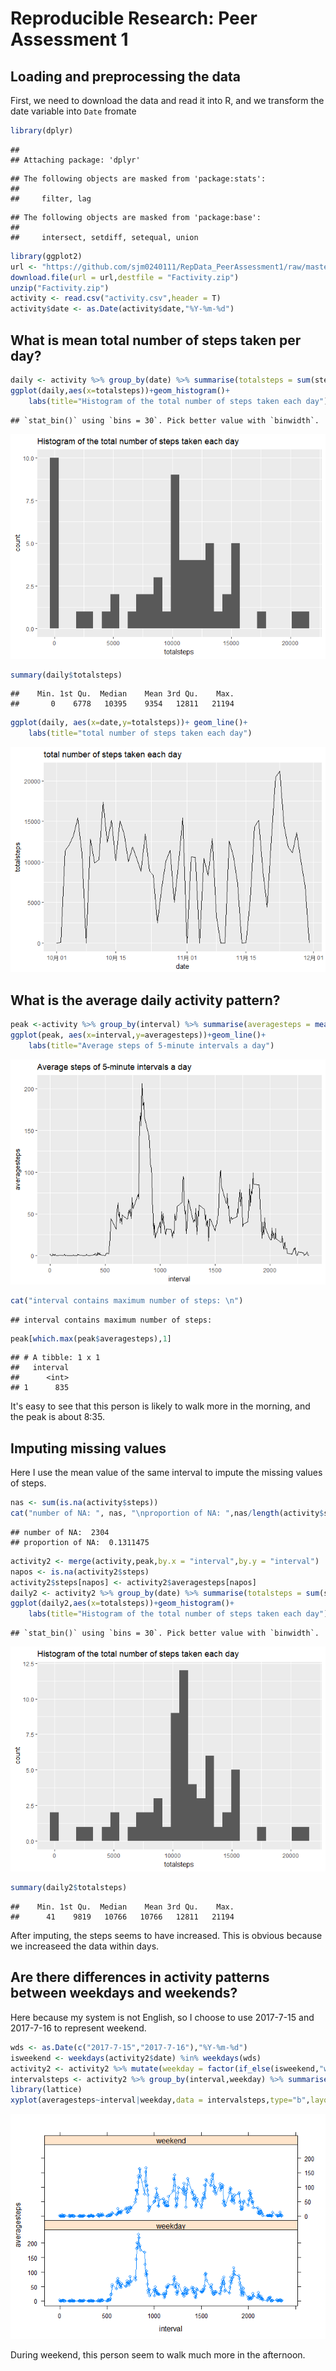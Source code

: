 # Reproducible Research: Peer Assessment 1


## Loading and preprocessing the data
First, we need to download the data and read it into R, and we transform the date
variable into `Date` fromate


```r
library(dplyr)
```

```
## 
## Attaching package: 'dplyr'
```

```
## The following objects are masked from 'package:stats':
## 
##     filter, lag
```

```
## The following objects are masked from 'package:base':
## 
##     intersect, setdiff, setequal, union
```

```r
library(ggplot2)
url <- "https://github.com/sjm0240111/RepData_PeerAssessment1/raw/master/activity.zip"
download.file(url = url,destfile = "Factivity.zip")
unzip("Factivity.zip")
activity <- read.csv("activity.csv",header = T)
activity$date <- as.Date(activity$date,"%Y-%m-%d")
```


## What is mean total number of steps taken per day?


```r
daily <- activity %>% group_by(date) %>% summarise(totalsteps = sum(steps,na.rm=TRUE))
ggplot(daily,aes(x=totalsteps))+geom_histogram()+
    labs(title="Histogram of the total number of steps taken each day")
```

```
## `stat_bin()` using `bins = 30`. Pick better value with `binwidth`.
```

![](PA1_template_files/figure-html/unnamed-chunk-1-1.png)<!-- -->

```r
summary(daily$totalsteps)
```

```
##    Min. 1st Qu.  Median    Mean 3rd Qu.    Max. 
##       0    6778   10395    9354   12811   21194
```

```r
ggplot(daily, aes(x=date,y=totalsteps))+ geom_line()+
    labs(title="total number of steps taken each day")
```

![](PA1_template_files/figure-html/unnamed-chunk-1-2.png)<!-- -->

## What is the average daily activity pattern?


```r
peak <-activity %>% group_by(interval) %>% summarise(averagesteps = mean(steps,na.rm=T))
ggplot(peak, aes(x=interval,y=averagesteps))+geom_line()+
    labs(title="Average steps of 5-minute intervals a day")
```

![](PA1_template_files/figure-html/unnamed-chunk-2-1.png)<!-- -->

```r
cat("interval contains maximum number of steps: \n")
```

```
## interval contains maximum number of steps:
```

```r
peak[which.max(peak$averagesteps),1]
```

```
## # A tibble: 1 x 1
##   interval
##      <int>
## 1      835
```
It's easy to see that this person is likely to walk more in the morning, and the
peak is about 8:35.

## Imputing missing values
Here I use the mean value of the same interval to impute the missing values of steps.


```r
nas <- sum(is.na(activity$steps))
cat("number of NA: ", nas, "\nproportion of NA: ",nas/length(activity$steps))
```

```
## number of NA:  2304 
## proportion of NA:  0.1311475
```

```r
activity2 <- merge(activity,peak,by.x = "interval",by.y = "interval")
napos <- is.na(activity2$steps)
activity2$steps[napos] <- activity2$averagesteps[napos]
daily2 <- activity2 %>% group_by(date) %>% summarise(totalsteps = sum(steps,na.rm=TRUE))
ggplot(daily2,aes(x=totalsteps))+geom_histogram()+
    labs(title="Histogram of the total number of steps taken each day")
```

```
## `stat_bin()` using `bins = 30`. Pick better value with `binwidth`.
```

![](PA1_template_files/figure-html/unnamed-chunk-3-1.png)<!-- -->

```r
summary(daily2$totalsteps)
```

```
##    Min. 1st Qu.  Median    Mean 3rd Qu.    Max. 
##      41    9819   10766   10766   12811   21194
```
After imputing, the steps seems to have increased. This is obvious because we increaseed
the data within days.

## Are there differences in activity patterns between weekdays and weekends?
Here because my system is not English, so I choose to use 2017-7-15 and 2017-7-16
to represent weekend.

```r
wds <- as.Date(c("2017-7-15","2017-7-16"),"%Y-%m-%d")
isweekend <- weekdays(activity2$date) %in% weekdays(wds)
activity2 <- activity2 %>% mutate(weekday = factor(if_else(isweekend,"weekend","weekday")))
intervalsteps <- activity2 %>% group_by(interval,weekday) %>% summarise(averagesteps = mean(steps))
library(lattice)
xyplot(averagesteps~interval|weekday,data = intervalsteps,type="b",layout=c(1,2))
```

![](PA1_template_files/figure-html/unnamed-chunk-4-1.png)<!-- -->

During weekend, this person seem to walk much more in the afternoon.
